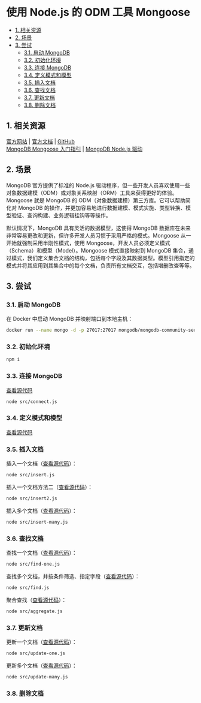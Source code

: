 # 使用 Node.js 的 ODM 工具 Mongoose<!-- omit in toc -->

- [1. 相关资源](#1-相关资源)
- [2. 场景](#2-场景)
- [3. 尝试](#3-尝试)
  - [3.1. 启动 MongoDB](#31-启动-mongodb)
  - [3.2. 初始化环境](#32-初始化环境)
  - [3.3. 连接 MongoDB](#33-连接-mongodb)
  - [3.4. 定义模式和模型](#34-定义模式和模型)
  - [3.5. 插入文档](#35-插入文档)
  - [3.6. 查找文档](#36-查找文档)
  - [3.7. 更新文档](#37-更新文档)
  - [3.8. 删除文档](#38-删除文档)

## 1. 相关资源

[官方网站](https://mongoosejs.com) | [官方文档](https://mongoosejs.com/docs) | [GitHub](https://github.com/Automattic/mongoose)  
[MongoDB Mongoose 入门指引](https://www.mongodb.com/developer/languages/javascript/getting-started-with-mongodb-and-mongoose) | [MongoDB Node.js 驱动](https://www.mongodb.com/docs/drivers/node/current/)

## 2. 场景

MongoDB 官方提供了标准的 Node.js 驱动程序，但一些开发人员喜欢使用一些对象数据建模（ODM）或对象关系映射（ORM）工具来获得更好的体验。Mongoose 就是 MongoDB 的 ODM（对象数据建模）第三方库。它可以帮助简化对 MongoDB 的操作，并更加容易地进行数据建模、模式实施、类型转换、模型验证、查询构建、业务逻辑挂钩等等操作。

默认情况下，MongoDB 具有灵活的数据模型，这使得 MongoDB 数据库在未来非常容易更改和更新，但许多开发人员习惯于采用严格的模式。Mongoose 从一开始就强制采用半刚性模式，使用 Mongoose，开发人员必须定义模式（Schema）和模型（Model）。Mongoose 模式直接映射到 MongoDB 集合，通过模式，我们定义集合文档的结构，包括每个字段及其数据类型。模型引用指定的模式并将其应用到其集合中的每个文档，负责所有文档交互，包括增删改查等等。

## 3. 尝试

### 3.1. 启动 MongoDB

在 Docker 中启动 MongoDB 并映射端口到本地主机：

```sh
docker run --name mongo -d -p 27017:27017 mongodb/mongodb-community-server:latest
```

### 3.2. 初始化环境

```sh
npm i
```

### 3.3. 连接 MongoDB

[查看源代码](./src/connect.js)

```sh
node src/connect.js
```

### 3.4. 定义模式和模型

[查看源代码](./src/movie-model.js)

### 3.5. 插入文档

插入一个文档（[查看源代码](./src/insert.js)）：

```sh
node src/insert.js
```

插入一个文档方法二（[查看源代码](./src/insert2.js)）：

```sh
node src/insert2.js
```

插入多个文档（[查看源代码](./src/insert-many.js)）：

```sh
node src/insert-many.js
```

### 3.6. 查找文档

查找一个文档（[查看源代码](./src/find-one.js)）：

```sh
node src/find-one.js
```

查找多个文档，并按条件筛选、指定字段（[查看源代码](./src/find.js)）：

```sh
node src/find.js
```

聚合查找（[查看源代码](./src/aggregate.js)）：

```sh
node src/aggregate.js
```

### 3.7. 更新文档

更新一个文档（[查看源代码](./src/update-one.js)）：

```sh
node src/update-one.js
```

更新多个文档（[查看源代码](./src/update-many.js)）：

```sh
node src/update-many.js
```

### 3.8. 删除文档
